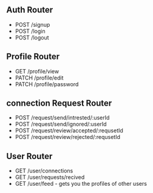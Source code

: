 ## Auth Router
- POST /signup
- POST /login
- POST /logout

## Profile Router
- GET /profile/view
- PATCH /profile/edit
- PATCH /profile/password

## connection Request Router
- POST /request/send/intrested/:userId
- POST /request/send/ignored/:userId
- POST /request/review/accepted/:requsetId
- POST /request/review/rejected/:requsetId

## User Router
- GET /user/connections
- GET /user/requests/recived
- GET /user/feed - gets you the profiles of other users  